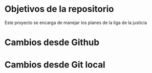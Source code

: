 # Objetivos de la repositorio

Este proyecto se encarga de manejar los planes de la liga de la justicia

#  Cambios desde Github
# Cambios desde Git local
